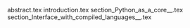 abstract.tex
introduction.tex
section_Python_as_a_core__.tex
section_Interface_with_compiled_languages__.tex